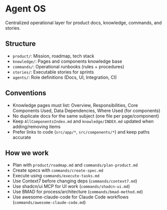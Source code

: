 # Agent OS

Centralized operational layer for product docs, knowledge, commands, and stories.

## Structure
- `product/`: Mission, roadmap, tech stack
- `knowledge/`: Pages and components knowledge base
- `commands/`: Operational runbooks (rules + procedures)
- `stories/`: Executable stories for sprints
- `agents/`: Role definitions (Docs, UI, Integration, CI)

## Conventions
- Knowledge pages must list: Overview, Responsibilities, Core Components Used, Data Dependencies, Where Used (for components)
- No duplicate docs for the same subject (one file per page/component)
- Keep `AllComponentsIndex.md` and `knowledge/INDEX.md` updated when adding/removing items
- Prefer links to code (`src/app/*`, `src/components/*`) and keep paths accurate

## How we work
- Plan with `product/roadmap.md` and `commands/plan-product.md`
- Create specs with `commands/create-spec.md`
- Execute using `commands/execute-tasks.md`
- Use Context7 before changing deps (`commands/context7.md`)
- Use shadcn/ui MCP for UI work (`commands/shadcn-ui.md`)
- Use BMAD for process/architecture (`commands/bmad-method.md`)
- Use awesome-claude-code for Claude Code workflows (`commands/awesome-claude-code.md`) 